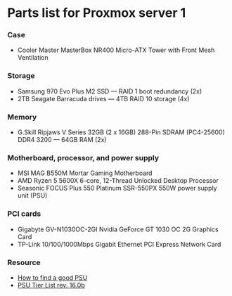# Parts list for Proxmox server 1

### Case
* Cooler Master MasterBox NR400 Micro-ATX Tower with Front Mesh Ventilation

### Storage
* Samsung 970 Evo Plus M2 SSD &mdash; RAID 1 boot redundancy (2x)
* 2TB Seagate Barracuda drives &mdash; 4TB RAID 10 storage (4x)

### Memory
* G.Skill Ripjaws V Series 32GB (2 x 16GB) 288-Pin SDRAM (PC4-25600) DDR4 3200 &mdash; 64GB RAM (2x)

### Motherboard, processor, and power supply
* MSI MAG B550M Mortar Gaming Motherboard
* AMD Ryzen 5 5600X 6-core, 12-Thread Unlocked Desktop Processor
* Seasonic FOCUS Plus 550 Platinum SSR-550PX 550W power supply unit (PSU)

### PCI cards
* Gigabyte GV-N1030OC-2GI Nvidia GeForce GT 1030 OC 2G Graphics Card
* TP-Link 10/100/1000Mbps Gigabit Ethernet PCI Express Network Card

### Resource
* [How to find a good PSU](https://forum-en.msi.com/index.php?threads/guide-how-to-find-a-good-psu.371729/)
* [PSU Tier List rev. 16.0b](https://cultists.network/140/psu-tier-list/)
